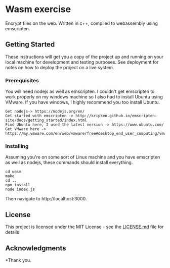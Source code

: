 # Wasm exercise

Encrypt files on the web. Written in c++, compiled to webassembly using emscripten.

## Getting Started

These instructions will get you a copy of the project up and running on your local machine for development and testing purposes. See deployment for notes on how to deploy the project on a live system.

### Prerequisites

You will need nodejs as well as emscripten. I couldn't get emscripten to work properly on my windows machine so I also had to install Ubuntu using VMware. If you  have windows, I highly recommend you too install Ubuntu.

```
Get nodejs-> https://nodejs.org/en/
Get started with emscripten -> http://kripken.github.io/emscripten-site/docs/getting_started/index.html
Find Ubuntu here, I used the latest version -> https://www.ubuntu.com/
Get VMware here -> https://my.vmware.com/en/web/vmware/free#desktop_end_user_computing/vmware_workstation_player/12_0
```

### Installing

Assuming you're on some sort of Linux machine and you have emscripten as well as nodejs, these commands should install everything.

```
cd wasm
make
cd ..
npm install
node index.js
```

Then navigate to http://localhost:3000.
## License

This project is licensed under the MIT License - see the [LICENSE.md](LICENSE.md) file for details

## Acknowledgments

*Thank you.
